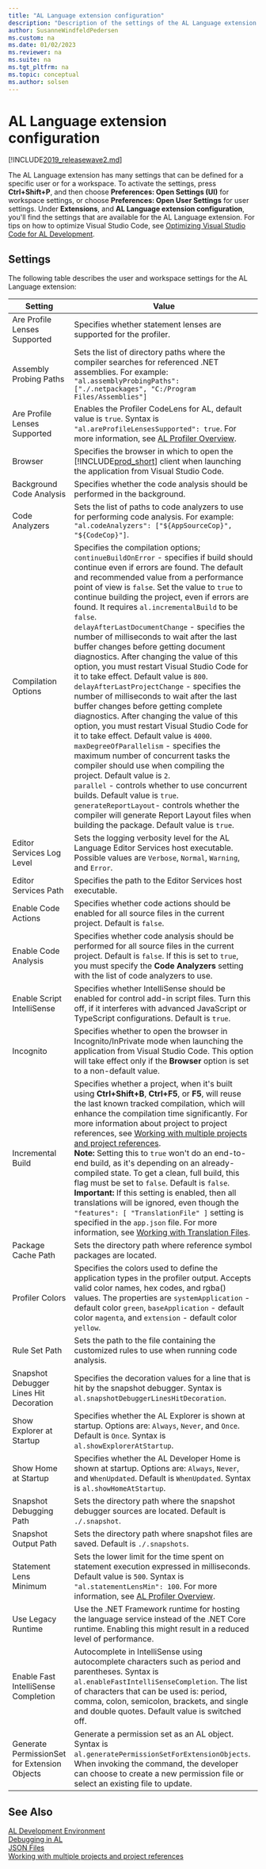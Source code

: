 ```yaml
---
title: "AL Language extension configuration"
description: "Description of the settings of the AL Language extension in Business Central."
author: SusanneWindfeldPedersen
ms.custom: na
ms.date: 01/02/2023
ms.reviewer: na
ms.suite: na
ms.tgt_pltfrm: na
ms.topic: conceptual
ms.author: solsen
---
```


# AL Language extension configuration

[!INCLUDE[2019_releasewave2.md](../includes/2019_releasewave2.md)]

The AL Language extension has many settings that can be defined for a specific user or for a workspace. To activate the settings, press **Ctrl+Shift+P**, and then choose **Preferences: Open Settings (UI)** for workspace settings, or choose **Preferences: Open User Settings** for user settings. Under **Extensions**, and **AL Language extension configuration**, you'll find the settings that are available for the AL Language extension. For tips on how to optimize Visual Studio Code, see [Optimizing Visual Studio Code for AL Development](devenv-optimize-visual-studio-code.md).

## Settings

The following table describes the user and workspace settings for the AL Language extension:

|Setting|Value|
|-------|-----|
|Are Profile Lenses Supported|Specifies whether statement lenses are supported for the profiler.|
|Assembly Probing Paths|Sets the list of directory paths where the compiler searches for referenced .NET assemblies. For example: `"al.assemblyProbingPaths": ["./.netpackages", "C:/Program Files/Assemblies"]`|
|Are Profile Lenses Supported| Enables the Profiler CodeLens for AL, default value is `true`. Syntax is `"al.areProfileLensesSupported": true`. For more information, see [AL Profiler Overview](devenv-al-profiler-overview.md).|
|Browser|Specifies the browser in which to open the [!INCLUDE[prod_short](includes/prod_short.md)] client when launching the application from Visual Studio Code.|
|Background Code Analysis|Specifies whether the code analysis should be performed in the background.|
|Code Analyzers|Sets the list of paths to code analyzers to use for performing code analysis. For example: `"al.codeAnalyzers": ["${AppSourceCop}", "${CodeCop}"]`.|
|Compilation Options|Specifies the compilation options;  <br>`continueBuildOnError` - specifies if build should continue even if errors are found. The default and recommended value from a performance point of view is `false`. Set the value to `true` to continue building the project, even if errors are found.  It requires `al.incrementalBuild` to be `false`. <br>`delayAfterLastDocumentChange` - specifies the number of milliseconds to wait after the last buffer changes before getting document diagnostics. After changing the value of this option, you must restart Visual Studio Code for it to take effect. Default value is `800`. <br> `delayAfterLastProjectChange` - specifies the number of milliseconds to wait after the last buffer changes before getting complete diagnostics. After changing the value of this option, you must restart Visual Studio Code for it to take effect. Default value is `4000`.  <br> `maxDegreeOfParallelism` - specifies the maximum number of concurrent tasks the compiler should use when compiling the project. Default value is `2`. <br> `parallel` - controls whether to use concurrent builds. Default value is `true`.  <br>`generateReportLayout`- controls whether the compiler will generate Report Layout files when building the package. Default value is `true`.|
|Editor Services Log Level|Sets the logging verbosity level for the AL Language Editor Services host executable. Possible values are `Verbose`, `Normal`, `Warning`, and `Error`.|
|Editor Services Path|Specifies the path to the Editor Services host executable.|
|Enable Code Actions|Specifies whether code actions should be enabled for all source files in the current project. Default is `false`.|
|Enable Code Analysis|Specifies whether code analysis should be performed for all source files in the current project. Default is `false`. If this is set to `true`, you must specify the **Code Analyzers** setting with the list of code analyzers to use.|
|Enable Script IntelliSense|Specifies whether IntelliSense should be enabled for control add-in script files. Turn this off, if it interferes with advanced JavaScript or TypeScript configurations. Default is `true`.|
|Incognito|Specifies whether to open the browser in Incognito/InPrivate mode when launching the application from Visual Studio Code. This option will take effect only if the **Browser** option is set to a non-default value.|
|Incremental Build| Specifies whether a project, when it's built using **Ctrl+Shift+B**, **Ctrl+F5**, or **F5**, will reuse the last known tracked compilation, which will enhance the compilation time significantly. For more information about project to project references, see [Working with multiple projects and project references](devenv-work-workspace-projects-references.md). <br> **Note:** Setting this to `true` won't do an end-to-end build, as it's depending on an already-compiled state. To get a clean, full build, this flag must be set to `false`. Default is `false`. <br> **Important:** If this setting is enabled, then all translations will be ignored, even though the `"features": [ "TranslationFile" ]` setting is specified in the `app.json` file. For more information, see [Working with Translation Files](devenv-work-with-translation-files.md).|
|Package Cache Path|Sets the directory path where reference symbol packages are located.|
|Profiler Colors|Specifies the colors used to define the application types in the profiler output. Accepts valid color names, hex codes, and rgba() values. The properties are `systemApplication` - default color `green`, `baseApplication` - default color `magenta`, and `extension` - default color `yellow`.|
|Rule Set Path|Sets the path to the file containing the customized rules to use when running code analysis.|
|Snapshot Debugger Lines Hit Decoration | Specifies the decoration values for a line that is hit by the snapshot debugger. Syntax is `al.snapshotDebuggerLinesHitDecoration`.|
|Show Explorer at Startup|Specifies whether the AL Explorer is shown at startup. Options are: `Always`, `Never`, and `Once`. Default is `Once`. Syntax is `al.showExplorerAtStartup`.|
|Show Home at Startup|Specifies whether the AL Developer Home is shown at startup. Options are: `Always`, `Never`, and `WhenUpdated`. Default is `WhenUpdated`. Syntax is `al.showHomeAtStartup`.|
|Snapshot Debugging Path|Sets the directory path where the snapshot debugger sources are located. Default is `./.snapshot`.|
|Snapshot Output Path|Sets the directory path where snapshot files are saved. Default is `./.snapshots`.|
|Statement Lens Minimum|Sets the lower limit for the time spent on statement execution expressed in milliseconds. Default value is `500`. Syntax is `"al.statementLensMin": 100`. For more information, see [AL Profiler Overview](devenv-al-profiler-overview.md).|
|Use Legacy Runtime|Use the .NET Framework runtime for hosting the language service instead of the .NET Core runtime. Enabling this might result in a reduced level of performance.|
|Enable Fast IntelliSense Completion | Autocomplete in IntelliSense using autocomplete characters such as period and parentheses. Syntax is `al.enableFastIntelliSenseCompletion`. The list of characters that can be used is: period, comma, colon, semicolon, brackets, and single and double quotes. Default value is switched off. |
|Generate PermissionSet for Extension Objects | Generate a permission set as an AL object. Syntax is `al.generatePermissionSetForExtensionObjects`. When invoking the command, the developer can choose to create a new permission file or select an existing file to update.|

## See Also

[AL Development Environment](devenv-reference-overview.md)  
[Debugging in AL](devenv-debugging.md)  
[JSON Files](devenv-json-files.md)  
[Working with multiple projects and project references](devenv-work-workspace-projects-references.md)  
